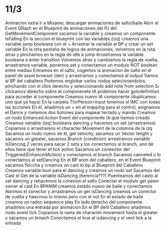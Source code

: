 # 11/3
Animacion extra
Ir a Mixamo, descargar animaciones de salto/baile
Abrir el Event GRaph en el Blueprint de animaciones del PJ
del GetMovementComponent sacamos la variable y creamos un componente IsFalling
En la seccion el blueprint con las variables (izq) creamos una variable jump booleana con el +
Arrastrar la variable al BP y crear un set variable
En la otra pestaña de logica de animaciones, volvemos en la ruta atras y pinchamos en la regla de idle a jump
Arrastramos la variable booleana a enter transition
Volvemos atras y cambiamos la regla de vuelta, arrastramos variable, ponemos set y conectamos un modulo NOT boolean entre medias
Entramos en el salto, cogemos la animacion de salto en el panel de asset browser (der) y arrastramos y conectamos al output
Vamos al BP del caballero
Podemos englobar varios nodos selecionandolos, pinchando con el click derecho y seleccionando add note from selection
Si clickamos derecho sobre el componenete IA podemos hacer gotodefinition para acceder al componente
Creamos nuevo IA componente (duplicamos uno que ya haya)
En la carpeta ThirPerson>Input tenemos el IMC con todas las acciones
En él, añadimos un + en el mapping para el control, asignamos el Dance y metemos dos botones para mapear teclado y mando
Creamos un nodo Enhanced Action Event del componente IA que hemos creado
Creamos variable (izq) booleana dancing y hacemos un set (arrastramos)
Copiamos o arrastramos el character Movement de la columna de la izq
Sacamos un nodo nuevo de él, get velocity, sacamos un Vector lenght y sacamos un greater, sacamos Branch (condicion)
arrastramos variable IsDancing 2 veces para sacar 2 sets y los conectamos al branch, uno de ellos tiene que tener el tick activo
Sacamos un coneector del Triggered(EnhancedAction) y conectamos al branch
Sacamos canceled u lo conectamos al setDancing
En el BP anim del caballero, en el Event Blueprint sacamos fleccha y creamos un cast to bp al Blueprint del Caballero
Creamos variable bool para el dancing y creamos un nodo set
Sacamos del Cast el Get de la variable IsDancing (herencia???)
Puenteamos del casto al set dancing y  rehacemos la conexion al salto
Conectar el modulo get pawn owner al cast
En BPANIM creamos estado nuevo de baile y conectamos
Abrimos el conector y arrastramos un get isDancing
creamos un conector de vuelta y haecmos lo mismo pero con el not
En el estado de baile creamos un radon sequence play
En lado derecho del componente añadimos una entrada por animacion
En el BP deñl Caballero añadimos nodo event tick
Copiamos la rama de character movement hasta el greater y sacamos un brnach
Conectamos el true al isdancing y el vent tick a la entrada
